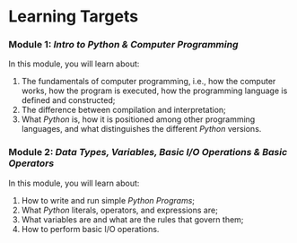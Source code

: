 # Learning Targets

### Module 1: *Intro to Python & Computer Programming*
In this module, you will learn about:
1. The fundamentals of computer programming, i.e., how the computer works, how the program is executed, how the programming language is defined and constructed;
2. The difference between compilation and interpretation;
3. What *Python* is, how it is positioned among other programming languages, and what distinguishes the different *Python* versions.

### Module 2: *Data Types, Variables, Basic I/O Operations & Basic Operators*
In this module, you will learn about:
1. How to write and run simple *Python Programs*;
2. What *Python* literals, operators, and expressions are;
3. What variables are and what are the rules that govern them;
4. How to perform basic I/O operations.


